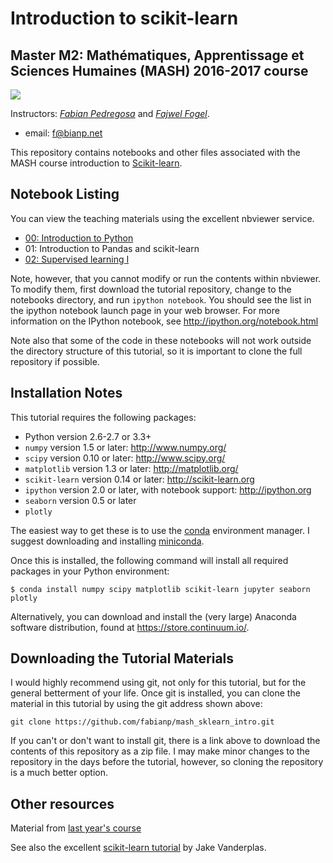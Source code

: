 
# Introduction to scikit-learn
## Master M2: Mathématiques, Apprentissage et Sciences Humaines (MASH) 2016-2017 course 

![](http://www.di.ens.fr/~aspremon/MASH/LogoMASH.png)

Instructors: *[Fabian Pedregosa](http://fa.bianp.net)* and *[Fajwel Fogel](http://www.di.ens.fr/~fogel/)*.

- email: <f@bianp.net>

This repository contains notebooks and other files associated with the MASH course introduction to
[Scikit-learn](http://scikit-learn.org).

## Notebook Listing
You can view the teaching materials using the excellent nbviewer service.

  * [00: Introduction to Python](https://nbviewer.jupyter.org/github/fabianp/mash_2016_sklearn_intro/blob/master/00-Intoduction%20to%20the%20Python%20language.ipynb)
  * 01: Introduction to Pandas and scikit-learn
  * [02: Supervised learning I](http://nbviewer.jupyter.org/github/fabianp/mash_2016_sklearn_intro/blob/master/02-Supervised%20learning%20I.ipynb)
  

Note, however, that you cannot modify or run the contents within nbviewer.
To modify them, first download the tutorial repository, change to the notebooks directory, and run ``ipython notebook``.
You should see the list in the ipython notebook launch page in your web browser.
For more information on the IPython notebook, see http://ipython.org/notebook.html

Note also that some of the code in these notebooks will not work outside the
directory structure of this tutorial, so it is important to clone the full
repository if possible.


## Installation Notes
This tutorial requires the following packages:

- Python version 2.6-2.7 or 3.3+
- `numpy` version 1.5 or later: http://www.numpy.org/
- `scipy` version 0.10 or later: http://www.scipy.org/
- `matplotlib` version 1.3 or later: http://matplotlib.org/
- `scikit-learn` version 0.14 or later: http://scikit-learn.org
- `ipython` version 2.0 or later, with notebook support: http://ipython.org
- `seaborn` version 0.5 or later
- `plotly`

The easiest way to get these is to use the [conda](https://store.continuum.io/) environment manager.
I suggest downloading and installing [miniconda](http://conda.pydata.org/miniconda.html).

Once this is installed, the following command will install all required packages in your Python environment:
```
$ conda install numpy scipy matplotlib scikit-learn jupyter seaborn plotly
```

Alternatively, you can download and install the (very large) Anaconda software distribution, found at https://store.continuum.io/.

## Downloading the Tutorial Materials
I would highly recommend using git, not only for this tutorial, but for the
general betterment of your life.  Once git is installed, you can clone the
material in this tutorial by using the git address shown above:

    git clone https://github.com/fabianp/mash_sklearn_intro.git

If you can't or don't want to install git, there is a link above to download
the contents of this repository as a zip file.  I may make minor changes to
the repository in the days before the tutorial, however, so cloning the
repository is a much better option.



## Other resources

Material from [last year's course](http://www.di.ens.fr/~slacoste/teaching/projet-MASH-2015/)

See also the excellent [scikit-learn tutorial](https://github.com/jakevdp/sklearn_tutorial) by Jake Vanderplas.

